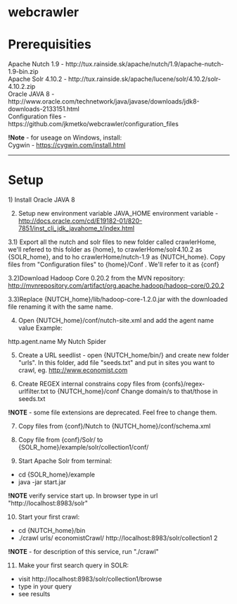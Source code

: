 webcrawler
==========

<h1>Prerequisities</h1>
Apache Nutch 1.9 - http://tux.rainside.sk/apache/nutch/1.9/apache-nutch-1.9-bin.zip <br />
Apache Solr 4.10.2 - http://tux.rainside.sk/apache/lucene/solr/4.10.2/solr-4.10.2.zip <br />
Oracle JAVA 8 - http://www.oracle.com/technetwork/java/javase/downloads/jdk8-downloads-2133151.html <br />
Configuration files - https://github.com/jkmetko/webcrawler/configuration_files <br />

<strong>!Note</strong> - for useage on Windows, install: <br />
Cygwin - https://cygwin.com/install.html

____________________

<h1>Setup</h1>
1) Install Oracle JAVA 8

2) Setup new environment variable JAVA_HOME environment variable -  http://docs.oracle.com/cd/E19182-01/820-7851/inst_cli_jdk_javahome_t/index.html

3.1) Export all the nutch and solr files to new folder called crawlerHome, we'll refered to this folder as {home}, to crawlerHome/solr4.10.2 as {SOLR_home}, and to ho crawlerHome/nutch-1.9 as {NUTCH_home}.
Copy files from "Configuration files" to {home}/Conf . We'll refer to it as {conf}

3.2)Download Hadoop Core 0.20.2 from the MVN repository: http://mvnrepository.com/artifact/org.apache.hadoop/hadoop-core/0.20.2

3.3)Replace {NUTCH_home}/lib/hadoop-core-1.2.0.jar with the downloaded file renaming it with the same name.

4) Open {NUTCH_home}/conf/nutch-site.xml and add the agent name value
Example:
<property>
 <name>http.agent.name</name>
 <value>My Nutch Spider</value>
</property>

5) Create a URL seedlist - open {NUTCH_home/bin/} and create new folder "urls". In this folder, add file "seeds.txt" and put in sites you want to crawl, eg. http://www.economist.com

6) Create REGEX internal constrains
copy files from {confs}/regex-urlfilter.txt to {NUTCH_home}/conf
Change domain/s to that/those in seeds.txt

<strong>!NOTE</strong> - some file extensions are deprecated. Feel free to change them.

7) Copy files from {conf}/Nutch to {NUTCH_home}/conf/schema.xml

8) Copy file from {conf}/Solr/ to {SOLR_home}/example/solr/collection1/conf/

9) Start Apache Solr from terminal:
  - cd {SOLR_home}/example
  - java -jar start.jar

<strong>!NOTE</strong> verify service start up. In browser type in url "http://localhost:8983/solr"

10) Start your first crawl:
  - cd {NUTCH_home}/bin
  - ./crawl urls/ economistCrawl/ http://localhost:8983/solr/collection1 2

<strong>!NOTE</strong> - for description of this service, run "./crawl"

11) Make your first search query in SOLR:
  - visit http://localhost:8983/solr/collection1/browse
  - type in your query
  - see results


